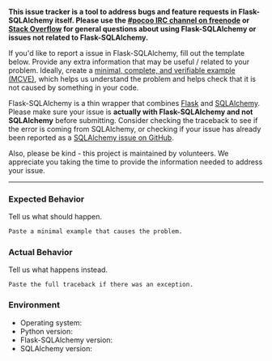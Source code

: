 **This issue tracker is a tool to address bugs and feature requests in
Flask-SQLAlchemy itself. Please use the [#pocoo IRC channel on freenode](http://flask.pocoo.org/community/irc/)
or [Stack Overflow](https://stackoverflow.com/questions/tagged/flask-sqlalchemy?sort=linked) for general questions about using Flask-SQLAlchemy
or issues not related to Flask-SQLAlchemy.**

If you'd like to report a issue in Flask-SQLAlchemy, fill out the template below.
Provide any extra information that may be useful / related to your problem.
Ideally, create a [minimal, complete, and verifiable example (MCVE)](https://stackoverflow.com/help/mcve),
which helps us understand the problem and helps check that it is not caused
by something in your code.

Flask-SQLAlchemy is a thin wrapper that combines [Flask](https://github.com/pallets/flask) and [SQLAlchemy](https://github.com/sqlalchemy/sqlalchemy). Please
make sure your issue is **actually with Flask-SQLAlchemy and not SQLAlchemy** before
submitting. Consider checking the traceback to see if the error is coming from SQLAlchemy,
or checking if your issue has already been reported as a [SQLAlchemy issue on GitHub](https://github.com/sqlalchemy/sqlalchemy/issues).

Also, please be kind - this project is maintained by volunteers. We appreciate
you taking the time to provide the information needed to address your issue.

---

### Expected Behavior

Tell us what should happen.

```python
Paste a minimal example that causes the problem.
```

### Actual Behavior

Tell us what happens instead.

```pytb
Paste the full traceback if there was an exception.
```

### Environment

* Operating system:
* Python version:
* Flask-SQLAlchemy version:
* SQLAlchemy version:


